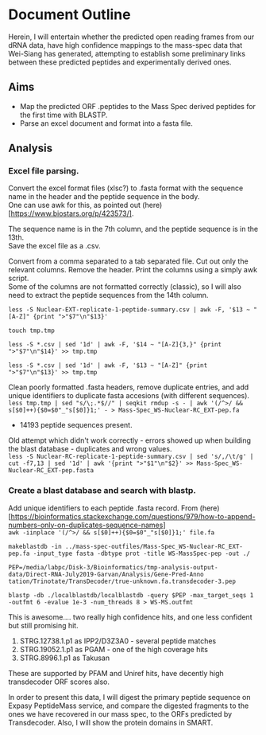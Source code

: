 # Document Outline     
Herein, I will entertain whether the predicted open reading frames from our
dRNA data, have high confidence mappings to the mass-spec data that Wei-Siang
has generated, attempting to establish some preliminary links between these
predicted peptides and experimentally derived ones.    

## Aims
* Map the predicted ORF .peptides to the Mass Spec derived peptides for the first time with BLASTP.     
* Parse an excel document and format into a fasta file.     


## Analysis 

### Excel file parsing.    

Convert the excel format files (xlsc?) to .fasta format with the sequence name in the header and the peptide sequence in the body.      
One can use awk for this, as pointed out (here)[https://www.biostars.org/p/423573/].    

The sequence name is in the 7th column, and the peptide sequence is in the 13th.       
Save the excel file as a .csv. 

Convert from a comma separated to a tab separated file. Cut out only the
relevant columns. Remove the header. Print the columns using a simply awk
script.    
Some of the columns are not formatted correctly (classic), so I will also need to extract the peptide sequences from the 14th column.   

```    
less -S Nuclear-EXT-replicate-1-peptide-summary.csv | awk -F, '$13 ~ "[A-Z]" {print ">"$7"\n"$13}'    

touch tmp.tmp 

less -S *.csv | sed '1d' | awk -F, '$14 ~ "[A-Z]{3,}" {print ">"$7"\n"$14}' >> tmp.tmp     

less -S *.csv | sed '1d' | awk -F, '$13 ~ "[A-Z]" {print ">"$7"\n"$13}' >> tmp.tmp     
```    


Clean poorly formatted .fasta headers, remove duplicate entries, and add unique
identifiers to duplicate fasta accesions (with different sequences).       
`less tmp.tmp | sed "s/\;.*$//" | seqkit rmdup -s - | awk '(/^>/ && s[$0]++){$0=$0"_"s[$0]}1;' - > Mass-Spec_WS-Nuclear-RC_EXT-pep.fa `     
* 14193 peptide sequences present.        

Old attempt which didn't work correctly - errors showed up when building the blast database - duplicates and wrong values.    
`less -S Nuclear-RC-replicate-1-peptide-summary.csv | sed 's/,/\t/g' | cut
-f7,13 | sed '1d' | awk '{print ">"$1"\n"$2}' >>
Mass-Spec_WS-Nuclear-RC_EXT-pep.fasta`  


### Create a blast database and search with blastp.  

Add unique identifiers to each peptide .fasta record. From
(here)[https://bioinformatics.stackexchange.com/questions/979/how-to-append-numbers-only-on-duplicates-sequence-names]    
`awk -iinplace '(/^>/ && s[$0]++){$0=$0"_"s[$0]}1;' file.fa`    


```
makeblastdb -in ../mass-spec-outfiles/Mass-Spec_WS-Nuclear-RC_EXT-pep.fa -input_type fasta -dbtype prot -title WS-MassSpec-pep -out ./    

PEP=/media/labpc/Disk-3/Bioinformatics/tmp-analysis-output-data/Direct-RNA-July2019-Garvan/Analysis/Gene-Pred-Anno
tation/Trinotate/TransDecoder/true-unknown.fa.transdecoder-3.pep    

blastp -db ./localblastdb/localblastdb -query $PEP -max_target_seqs 1 -outfmt 6 -evalue 1e-3 -num_threads 8 > WS-MS.outfmt
```     

This is awesome.... two really high confidence hits, and one less confident but still promising hit. 
1. STRG.12738.1.p1 as IPP2/D3Z3A0 - several peptide matches 
2. STRG.19052.1.p1 as PGAM - one of the high coverage hits    
3. STRG.8996.1.p1 as Takusan 

These are supported by PFAM and Uniref hits, have decently high transdecoder ORF scores also.      

In order to present this data, I will digest the primary peptide sequence on
Expasy PeptideMass service, and compare the digested fragments to the ones we
have recovered in our mass spec, to the ORFs predicted by Transdecoder. Also, I
will show the protein domains in SMART.     






